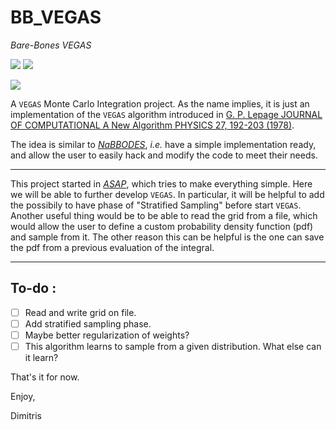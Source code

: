 # BB_VEGAS
*Bare-Bones VEGAS* 

![](https://img.shields.io/badge/language-C++-black.svg)    ![](https://tokei.rs/b1/github/dkaramit/BB_VEGAS)

![](https://img.shields.io/github/repo-size/dkaramit/BB_VEGAS?color=blue)


A ```VEGAS``` Monte Carlo Integration project. As the name implies, it is just an implementation of the ```VEGAS``` algorithm introduced in [G. P. Lepage JOURNAL  OF COMPUTATIONAL A New Algorithm PHYSICS 27, 192-203 (1978)](https://www.sciencedirect.com/science/article/pii/0021999178900049?via%3Dihub).


The idea is similar to [*NaBBODES*](https://dkaramit.github.io/NaBBODES), *i.e.* have a simple implementation ready, and allow the user to easily hack and modify the code to meet their needs.

---
This project started in [*ASAP*](https://dkaramit.github.io/ASAP), which tries to make everything simple. Here we will be able to further develop ```VEGAS```. In particular, it will be helpful to add the possibily to have phase of "Stratified Sampling"  before start ```VEGAS```. Another useful thing would be to be able to  read the grid from a file, which would allow the user to define a custom  probability density function (pdf) and sample from it. The other reason this can be helpful is the one can save the pdf from a previous evaluation of the integral.

---
## To-do :
- [ ] Read and write grid on file.
- [ ] Add stratified sampling phase.
- [ ] Maybe better regularization of weights?
- [ ] This algorithm learns to sample from a given distribution. What else can it learn?

That's it for now.

Enjoy,

Dimitris